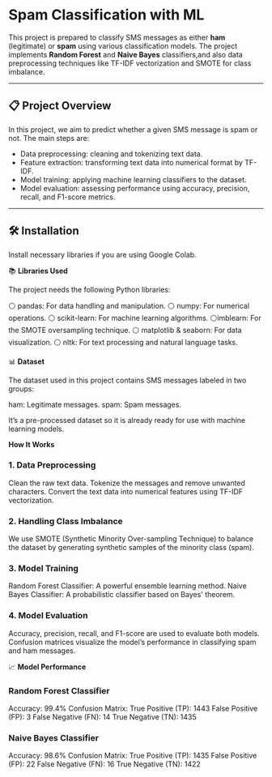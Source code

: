 # Spam Classification with ML

This project is  prepared to classify SMS messages as either **ham** (legitimate) or **spam** using various classification models. The project implements **Random Forest** and **Naive Bayes** classifiers,and also data preprocessing techniques like TF-IDF vectorization and SMOTE for class imbalance.

---

## 📋 **Project Overview**

In this project, we aim to predict whether a given SMS message is spam or not. The main steps are:
- Data preprocessing: cleaning and tokenizing text data.
- Feature extraction: transforming text data into numerical format by TF-IDF.
- Model training: applying machine learning classifiers to the dataset.
- Model evaluation: assessing performance using accuracy, precision, recall, and F1-score metrics.

---
## 🛠 **Installation**
  Install necessary libraries if you are using Google Colab.

📚 **Libraries Used**

The project needs the following Python libraries:

⚪ pandas: For data handling and manipulation.
⚪ numpy: For numerical operations.
⚪ scikit-learn: For machine learning algorithms.
⚪imblearn: For the SMOTE oversampling technique.
⚪ matplotlib & seaborn: For data visualization.
⚪ nltk: For text processing and natural language tasks.

📊 **Dataset**

The dataset used in this project contains SMS messages labeled in two groups:

ham: Legitimate messages.
spam: Spam messages.

It’s a pre-processed dataset so it is already ready for use with machine learning models.

**How It Works**

### 1. Data Preprocessing
Clean the raw text data.
Tokenize the messages and remove unwanted characters.
Convert the text data into numerical features using TF-IDF vectorization.

### 2. Handling Class Imbalance
We use SMOTE (Synthetic Minority Over-sampling Technique) to balance the dataset by generating synthetic samples of the minority class (spam).

### 3. Model Training
Random Forest Classifier: A powerful ensemble learning method.
Naive Bayes Classifier: A probabilistic classifier based on Bayes' theorem.

### 4. Model Evaluation
Accuracy, precision, recall, and F1-score are used to evaluate both models.
Confusion matrices visualize the model’s performance in classifying spam and ham messages.

📈 **Model Performance**

### Random Forest Classifier
Accuracy: 99.4%
Confusion Matrix:
True Positive (TP): 1443
False Positive (FP): 3
False Negative (FN): 14
True Negative (TN): 1435

### Naive Bayes Classifier
Accuracy: 98.6%
Confusion Matrix:
True Positive (TP): 1435
False Positive (FP): 22
False Negative (FN): 16
True Negative (TN): 1422




